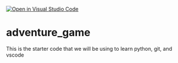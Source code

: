 [![Open in Visual Studio Code](https://classroom.github.com/assets/open-in-vscode-2e0aaae1b6195c2367325f4f02e2d04e9abb55f0b24a779b69b11b9e10269abc.svg)](https://classroom.github.com/online_ide?assignment_repo_id=17662901&assignment_repo_type=AssignmentRepo)
# adventure_game
This is the starter code that we will be using to learn python, git, and vscode
